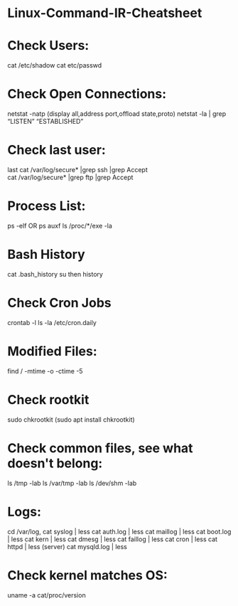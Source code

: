 # Linux-Command-IR-Cheatsheet

# Check Users:

cat /etc/shadow 
cat etc/passwd

# Check Open Connections:
netstat -natp (display all,address port,offload state,proto)
netstat -la | grep “LISTEN” “ESTABLISHED”

# Check last user:

last
cat /var/log/secure* |grep ssh |grep Accept  
cat /var/log/secure* |grep ftp |grep Accept 

# Process List:

ps -elf OR ps auxf
ls /proc/*/exe -la 


# Bash History
cat .bash_history 
su <user> then history

# Check Cron Jobs
crontab -l 
ls -la /etc/cron.daily

# Modified Files: 
find / -mtime -o -ctime -5

# Check rootkit 
sudo chkrootkit (sudo apt install chkrootkit)

# Check common files, see what doesn't belong:
ls /tmp -lab
ls /var/tmp -lab
ls /dev/shm -lab 

# Logs: 
cd /var/log, cat syslog | less
cat auth.log | less
cat maillog | less
cat boot.log | less
cat kern | less
cat dmesg | less
cat faillog | less
cat cron | less
cat httpd | less (server)
cat mysqld.log | less

# Check kernel matches OS:

uname -a
cat/proc/version
